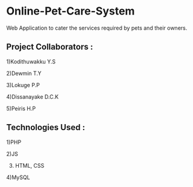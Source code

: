 # Online-Pet-Care-System
Web Application to cater the services required by pets and their owners.

## Project Collaborators :
1)Kodithuwakku Y.S

2)Dewmin T.Y  

3)Lokuge P.P

4)Dissanayake D.C.K

5)Peiris H.P

## Technologies Used :
1)PHP

2)JS

3) HTML, CSS

4)MySQL

